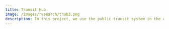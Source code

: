 ```yaml
---
title: Transit Hub
image: /images/research/thub3.png
description: In this project, we use the public transit system in the city of Nashville as a case study to develop tools and techniques for collecting the data, modeling and then analyzing these systems. The outcome of this project will be a smart phone application powered by a real-time decision support system that will enable the transit customers to engage more effectively with the system and allow the Metro transit authority to gain a better insight into several key aspects of the system, allowing them to make it more efficient.
---
```

